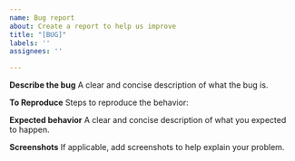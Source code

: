 ```yaml
---
name: Bug report
about: Create a report to help us improve
title: "[BUG]"
labels: ''
assignees: ''

---
```


**Describe the bug**
A clear and concise description of what the bug is.

**To Reproduce**
Steps to reproduce the behavior:

**Expected behavior**
A clear and concise description of what you expected to happen.

**Screenshots**
If applicable, add screenshots to help explain your problem.
